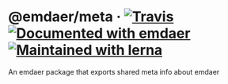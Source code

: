 <!--
  This file was generated by emdaer

  Its template can be found at .emdaer/README.emdaer.md
-->

<h1 id="-emdaer-meta-travis-documented-with-emdaer-maintained-with-lerna">@emdaer/meta · <a href="https://travis-ci.org/emdaer/emdaer/"><img src="https://img.shields.io/travis/emdaer/emdaer.svg?style=flat-square" alt="Travis"></a> <a href="https://github.com/emdaer/emdaer"><img src="https://img.shields.io/badge/📓-documented%20with%20emdaer-F06632.svg?style=flat-square" alt="Documented with emdaer"></a> <a href="https://lernajs.io/"><img src="https://img.shields.io/badge/🐉-maintained%20with%20lerna-cc00ff.svg?style=flat-square" alt="Maintained with lerna"></a></h1>
<p>An emdaer package that exports shared meta info about emdaer</p>

